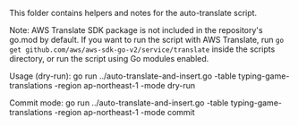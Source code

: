 This folder contains helpers and notes for the auto-translate script.

Note: AWS Translate SDK package is not included in the repository's go.mod by default.
If you want to run the script with AWS Translate, run `go get github.com/aws/aws-sdk-go-v2/service/translate` inside the scripts directory, or run the script using Go modules enabled.

Usage (dry-run):
  go run ../auto-translate-and-insert.go -table typing-game-translations -region ap-northeast-1 -mode dry-run

Commit mode:
  go run ../auto-translate-and-insert.go -table typing-game-translations -region ap-northeast-1 -mode commit
